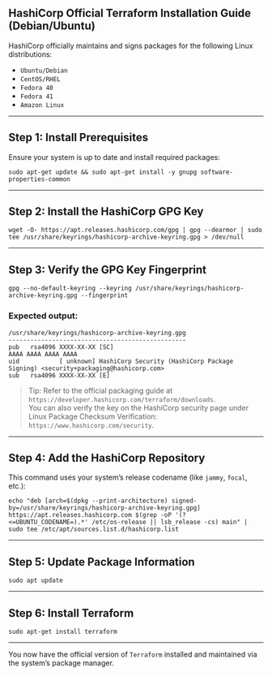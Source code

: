 ## HashiCorp Official Terraform Installation Guide (Debian/Ubuntu)

HashiCorp officially maintains and signs packages for the following Linux distributions:

- `Ubuntu/Debian`
- `CentOS/RHEL`
- `Fedora 40`
- `Fedora 41`
- `Amazon Linux`

---

## Step 1: Install Prerequisites

Ensure your system is up to date and install required packages:

`sudo apt-get update && sudo apt-get install -y gnupg software-properties-common`

---

## Step 2: Install the HashiCorp GPG Key

`wget -O- https://apt.releases.hashicorp.com/gpg | gpg --dearmor | sudo tee /usr/share/keyrings/hashicorp-archive-keyring.gpg > /dev/null`

---

## Step 3: Verify the GPG Key Fingerprint

`gpg --no-default-keyring --keyring /usr/share/keyrings/hashicorp-archive-keyring.gpg --fingerprint`

### Expected output:

`/usr/share/keyrings/hashicorp-archive-keyring.gpg`  
`-------------------------------------------------`  
`pub   rsa4096 XXXX-XX-XX [SC]`  
`AAAA AAAA AAAA AAAA`  
`uid           [ unknown] HashiCorp Security (HashiCorp Package Signing) <security+packaging@hashicorp.com>`  
`sub   rsa4096 XXXX-XX-XX [E]`

> Tip: Refer to the official packaging guide at `https://developer.hashicorp.com/terraform/downloads`.  
> You can also verify the key on the HashiCorp security page under Linux Package Checksum Verification: `https://www.hashicorp.com/security`.

---

## Step 4: Add the HashiCorp Repository

This command uses your system’s release codename (like `jammy`, `focal`, etc.):

`echo "deb [arch=$(dpkg --print-architecture) signed-by=/usr/share/keyrings/hashicorp-archive-keyring.gpg] https://apt.releases.hashicorp.com $(grep -oP '(?<=UBUNTU_CODENAME=).*' /etc/os-release || lsb_release -cs) main" | sudo tee /etc/apt/sources.list.d/hashicorp.list`

---

## Step 5: Update Package Information

`sudo apt update`

---

## Step 6: Install Terraform

`sudo apt-get install terraform`

---

You now have the official version of `Terraform` installed and maintained via the system’s package manager.

